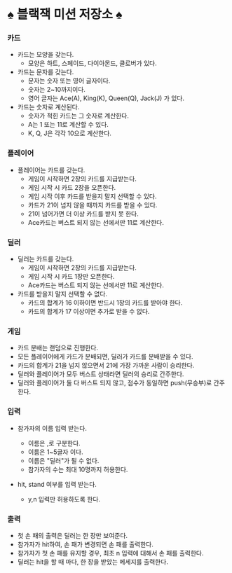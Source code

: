 # ♠️ 블랙잭 미션 저장소 ♠️

### 카드

- 카드는 모양을 갖는다.
    - 모양은 하트, 스페이드, 다이아몬드, 클로버가 있다.
- 카드는 문자를 갖는다.
    - 문자는 숫자 또는 영어 글자이다.
    - 숫자는 2~10까지이다.
    - 영어 글자는 Ace(A), King(K), Queen(Q), Jack(J) 가 있다.
- 카드는 숫자로 계산된다.
    - 숫자가 적힌 카드는 그 숫자로 계산한다.
    - A는 1 또는 11로 계산할 수 있다.
    - K, Q, J은 각각 10으로 계산한다.

### 플레이어

- 플레이어는 카드를 갖는다.
    - 게임이 시작하면 2장의 카드를 지급받는다.
    - 게임 시작 시 카드 2장을 오픈한다.
    - 게임 시작 이후 카드를 받을지 말지 선택할 수 있다.
    - 카드가 21이 넘지 않을 때까지 카드를 받을 수 있다.
    - 21이 넘어가면 더 이상 카드를 받지 못 한다.
    - Ace카드는 버스트 되지 않는 선에서만 11로 계산한다.

### 딜러

- 딜러는 카드를 갖는다.
    - 게임이 시작하면 2장의 카드를 지급받는다.
    - 게임 시작 시 카드 1장만 오픈한다.
    - Ace카드는 버스트 되지 않는 선에서만 11로 계산한다.
- 카드를 받을지 말지 선택할 수 없다.
    - 카드의 합계가 16 이하이면 반드시 1장의 카드를 받아야 한다.
    - 카드의 합계가 17 이상이면 추가로 받을 수 없다.

### 게임

- 카드 분배는 랜덤으로 진행한다.
- 모든 플레이어에게 카드가 분배되면, 딜러가 카드를 분배받을 수 있다.
- 카드의 합계가 21을 넘지 않으면서 21에 가장 가까운 사람이 승리한다.
- 딜러와 플레이어가 모두 버스트 상태라면 딜러의 승리로 간주한다.
- 딜러와 플레이어가 둘 다 버스트 되지 않고, 점수가 동일하면 push(무승부)로 간주한다.

### 입력

- 참가자의 이름 입력 받는다.
    - 이름은 ,로 구분한다.
    - 이름은 1~5글자 이다.
    - 이름은 "딜러"가 될 수 없다.
    - 참가자의 수는 최대 10명까지 허용한다.

- hit, stand 여부를 입력 받는다.
    - y,n 입력만 허용하도록 한다.

### 출력

- 첫 손 패의 출력은 딜러는 한 장만 보여준다.
- 참가자가 hit하여, 손 패가 변경되면 손 패를 출력한다.
- 참가자가 첫 손 패를 유지할 경우, 최초 n 입력에 대해서 손 패를 출력한다.
- 딜러는 hit을 할 때 마다, 한 장을 받았는 메세지를 출력한다.